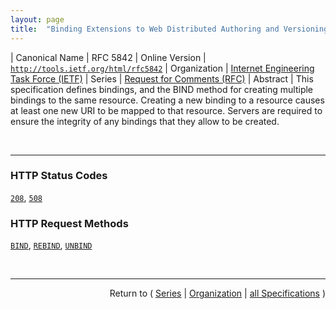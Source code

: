 ```yaml
---
layout: page
title:  "Binding Extensions to Web Distributed Authoring and Versioning (WebDAV)"
---
```


| Canonical Name | RFC 5842
| Online Version | [`http://tools.ietf.org/html/rfc5842`](http://tools.ietf.org/html/rfc5842)
| Organization | [Internet Engineering Task Force (IETF)](..)
| Series | [Request for Comments (RFC)](.)
| Abstract | This specification defines bindings, and the BIND method for creating multiple bindings to the same resource. Creating a new binding to a resource causes at least one new URI to be mapped to that resource. Servers are required to ensure the integrity of any bindings that they allow to be created.

<br/>
<hr/>

### HTTP Status Codes

[`208`](/concepts/http-status-code/208 "This specification defines bindings, and the BIND method for creating multiple bindings to the same resource. Creating a new binding to a resource causes at least one new URI to be mapped to that resource. Servers are required to ensure the integrity of any bindings that they allow to be created."), [`508`](/concepts/http-status-code/508 "This specification defines bindings, and the BIND method for creating multiple bindings to the same resource. Creating a new binding to a resource causes at least one new URI to be mapped to that resource. Servers are required to ensure the integrity of any bindings that they allow to be created.")

### HTTP Request Methods

[`BIND`](/concepts/http-method/BIND "This specification defines bindings, and the BIND method for creating multiple bindings to the same resource. Creating a new binding to a resource causes at least one new URI to be mapped to that resource. Servers are required to ensure the integrity of any bindings that they allow to be created."), [`REBIND`](/concepts/http-method/REBIND "This specification defines bindings, and the BIND method for creating multiple bindings to the same resource. Creating a new binding to a resource causes at least one new URI to be mapped to that resource. Servers are required to ensure the integrity of any bindings that they allow to be created."), [`UNBIND`](/concepts/http-method/UNBIND "This specification defines bindings, and the BIND method for creating multiple bindings to the same resource. Creating a new binding to a resource causes at least one new URI to be mapped to that resource. Servers are required to ensure the integrity of any bindings that they allow to be created.")



<br/>
<hr/>

<p style="text-align: right">Return to ( <a href="./">Series</a> | <a href="../">Organization</a> | <a href="../../">all Specifications</a> )</p>